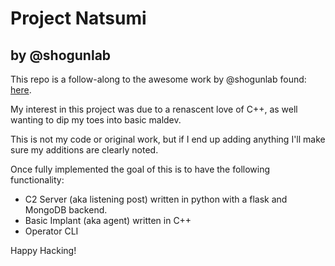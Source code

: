 # Project Natsumi
## by @shogunlab

This repo is a follow-along to the awesome work by @shogunlab found: [here](https://shogunlab.gitbook.io/building-c2-implants-in-cpp-a-primer).

My interest in this project was due to a renascent love of C++, as well wanting to dip my toes into basic maldev.

This is not my code or original work, but if I end up adding anything I'll make sure my additions are clearly 
noted.

Once fully implemented the goal of this is to have the following functionality:
- C2 Server (aka listening post) written in python with a flask and MongoDB backend.
- Basic Implant (aka agent) written in C++
- Operator CLI

Happy Hacking!
